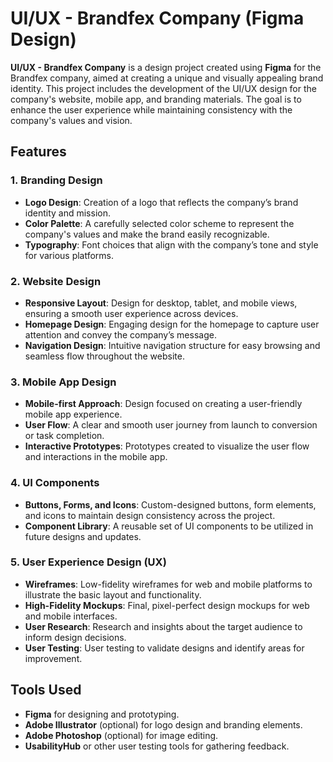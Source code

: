 # UI/UX - Brandfex Company (Figma Design)

**UI/UX - Brandfex Company** is a design project created using **Figma** for the Brandfex company, aimed at creating a unique and visually appealing brand identity. This project includes the development of the UI/UX design for the company's website, mobile app, and branding materials. The goal is to enhance the user experience while maintaining consistency with the company's values and vision.

## Features

### 1. **Branding Design**
   - **Logo Design**: Creation of a logo that reflects the company’s brand identity and mission.
   - **Color Palette**: A carefully selected color scheme to represent the company's values and make the brand easily recognizable.
   - **Typography**: Font choices that align with the company’s tone and style for various platforms.

### 2. **Website Design**
   - **Responsive Layout**: Design for desktop, tablet, and mobile views, ensuring a smooth user experience across devices.
   - **Homepage Design**: Engaging design for the homepage to capture user attention and convey the company’s message.
   - **Navigation Design**: Intuitive navigation structure for easy browsing and seamless flow throughout the website.

### 3. **Mobile App Design**
   - **Mobile-first Approach**: Design focused on creating a user-friendly mobile app experience.
   - **User Flow**: A clear and smooth user journey from launch to conversion or task completion.
   - **Interactive Prototypes**: Prototypes created to visualize the user flow and interactions in the mobile app.

### 4. **UI Components**
   - **Buttons, Forms, and Icons**: Custom-designed buttons, form elements, and icons to maintain design consistency across the project.
   - **Component Library**: A reusable set of UI components to be utilized in future designs and updates.

### 5. **User Experience Design (UX)**
   - **Wireframes**: Low-fidelity wireframes for web and mobile platforms to illustrate the basic layout and functionality.
   - **High-Fidelity Mockups**: Final, pixel-perfect design mockups for web and mobile interfaces.
   - **User Research**: Research and insights about the target audience to inform design decisions.
   - **User Testing**: User testing to validate designs and identify areas for improvement.

## Tools Used

- **Figma** for designing and prototyping.
- **Adobe Illustrator** (optional) for logo design and branding elements.
- **Adobe Photoshop** (optional) for image editing.
- **UsabilityHub** or other user testing tools for gathering feedback.


